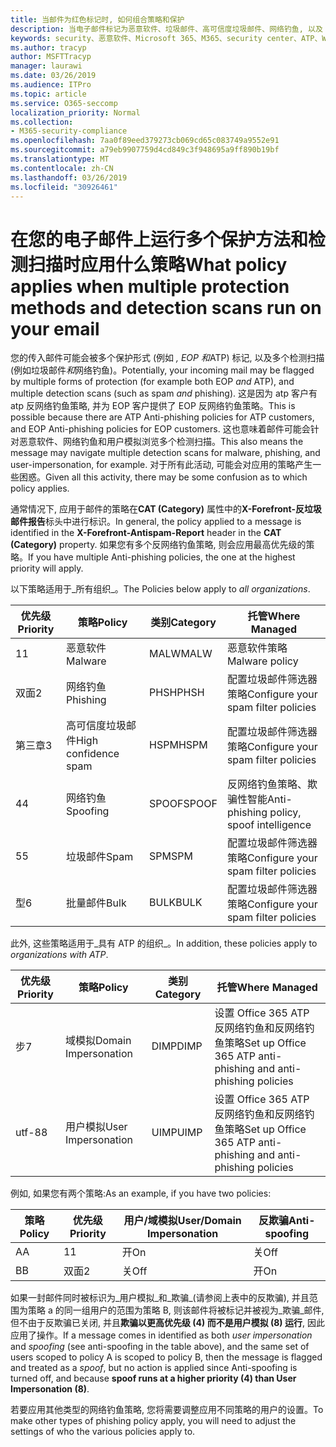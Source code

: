 ```yaml
---
title: 当邮件为红色标记时, 如何组合策略和保护
description: 当电子邮件标记为恶意软件、垃圾邮件、高可信度垃圾邮件、网络钓鱼, 以及 EOP 和/或 ATP 时, 将应用哪些策略以及要采取的操作。
keywords: security、恶意软件、Microsoft 365、M365、security center、ATP、Windows Defender ATP、Office 365 atp、Azure atp
ms.author: tracyp
author: MSFTTracyp
manager: laurawi
ms.date: 03/26/2019
ms.audience: ITPro
ms.topic: article
ms.service: O365-seccomp
localization_priority: Normal
ms.collection:
- M365-security-compliance
ms.openlocfilehash: 7aa0f89eed379273cb069cd65c083749a9552e91
ms.sourcegitcommit: a79eb9907759d4cd849c3f948695a9ff890b19bf
ms.translationtype: MT
ms.contentlocale: zh-CN
ms.lasthandoff: 03/26/2019
ms.locfileid: "30926461"
---
```

# <a name="what-policy-applies-when-multiple-protection-methods-and-detection-scans-run-on-your-email"></a><span data-ttu-id="34b9f-104">在您的电子邮件上运行多个保护方法和检测扫描时应用什么策略</span><span class="sxs-lookup"><span data-stu-id="34b9f-104">What policy applies when multiple protection methods and detection scans run on your email</span></span>

<span data-ttu-id="34b9f-105">您的传入邮件可能会被多个保护形式 (例如 *, EOP 和*ATP) 标记, 以及多个检测扫描 (例如垃圾邮件*和*网络钓鱼)。</span><span class="sxs-lookup"><span data-stu-id="34b9f-105">Potentially, your incoming mail may be flagged by multiple forms of protection (for example both EOP *and* ATP), and multiple detection scans (such as spam *and* phishing).</span></span> <span data-ttu-id="34b9f-106">这是因为 atp 客户有 atp 反网络钓鱼策略, 并为 EOP 客户提供了 EOP 反网络钓鱼策略。</span><span class="sxs-lookup"><span data-stu-id="34b9f-106">This is possible because there are ATP Anti-phishing policies for ATP customers, and EOP Anti-phishing policies for EOP customers.</span></span> <span data-ttu-id="34b9f-107">这也意味着邮件可能会针对恶意软件、网络钓鱼和用户模拟浏览多个检测扫描。</span><span class="sxs-lookup"><span data-stu-id="34b9f-107">This also means the message may navigate multiple detection scans for malware, phishing, and user-impersonation, for example.</span></span> <span data-ttu-id="34b9f-108">对于所有此活动, 可能会对应用的策略产生一些困惑。</span><span class="sxs-lookup"><span data-stu-id="34b9f-108">Given all this activity, there may be some confusion as to which policy applies.</span></span>

<span data-ttu-id="34b9f-109">通常情况下, 应用于邮件的策略在**CAT (Category)** 属性中的**X-Forefront-反垃圾邮件报告**标头中进行标识。</span><span class="sxs-lookup"><span data-stu-id="34b9f-109">In general, the policy applied to a message is identified in the **X-Forefront-Antispam-Report** header in the **CAT (Category)** property.</span></span> <span data-ttu-id="34b9f-110">如果您有多个反网络钓鱼策略, 则会应用最高优先级的策略。</span><span class="sxs-lookup"><span data-stu-id="34b9f-110">If you have multiple Anti-phishing policies, the one at the highest priority will apply.</span></span>

<span data-ttu-id="34b9f-111">以下策略适用于_所有组织_。</span><span class="sxs-lookup"><span data-stu-id="34b9f-111">The Policies below apply to _all organizations_.</span></span>

|<span data-ttu-id="34b9f-112">优先级</span><span class="sxs-lookup"><span data-stu-id="34b9f-112">Priority</span></span> |<span data-ttu-id="34b9f-113">策略</span><span class="sxs-lookup"><span data-stu-id="34b9f-113">Policy</span></span>  |<span data-ttu-id="34b9f-114">类别</span><span class="sxs-lookup"><span data-stu-id="34b9f-114">Category</span></span>  |<span data-ttu-id="34b9f-115">托管</span><span class="sxs-lookup"><span data-stu-id="34b9f-115">Where Managed</span></span> |
|---------|---------|---------|---------|
|<span data-ttu-id="34b9f-116">1</span><span class="sxs-lookup"><span data-stu-id="34b9f-116">1</span></span>     | <span data-ttu-id="34b9f-117">恶意软件</span><span class="sxs-lookup"><span data-stu-id="34b9f-117">Malware</span></span>      | <span data-ttu-id="34b9f-118">MALW</span><span class="sxs-lookup"><span data-stu-id="34b9f-118">MALW</span></span>      | <span data-ttu-id="34b9f-119">恶意软件策略</span><span class="sxs-lookup"><span data-stu-id="34b9f-119">Malware policy</span></span>   |
|<span data-ttu-id="34b9f-120">双面</span><span class="sxs-lookup"><span data-stu-id="34b9f-120">2</span></span>     | <span data-ttu-id="34b9f-121">网络钓鱼</span><span class="sxs-lookup"><span data-stu-id="34b9f-121">Phishing</span></span>     | <span data-ttu-id="34b9f-122">PHSH</span><span class="sxs-lookup"><span data-stu-id="34b9f-122">PHSH</span></span>     | <span data-ttu-id="34b9f-123">配置垃圾邮件筛选器策略</span><span class="sxs-lookup"><span data-stu-id="34b9f-123">Configure your spam filter policies</span></span>     |
|<span data-ttu-id="34b9f-124">第三章</span><span class="sxs-lookup"><span data-stu-id="34b9f-124">3</span></span>     | <span data-ttu-id="34b9f-125">高可信度垃圾邮件</span><span class="sxs-lookup"><span data-stu-id="34b9f-125">High confidence spam</span></span>      | <span data-ttu-id="34b9f-126">HSPM</span><span class="sxs-lookup"><span data-stu-id="34b9f-126">HSPM</span></span>        | <span data-ttu-id="34b9f-127">配置垃圾邮件筛选器策略</span><span class="sxs-lookup"><span data-stu-id="34b9f-127">Configure your spam filter policies</span></span>        |
|<span data-ttu-id="34b9f-128">4</span><span class="sxs-lookup"><span data-stu-id="34b9f-128">4</span></span>     | <span data-ttu-id="34b9f-129">网络钓鱼</span><span class="sxs-lookup"><span data-stu-id="34b9f-129">Spoofing</span></span>        | <span data-ttu-id="34b9f-130">SPOOF</span><span class="sxs-lookup"><span data-stu-id="34b9f-130">SPOOF</span></span>        | <span data-ttu-id="34b9f-131">反网络钓鱼策略、欺骗性智能</span><span class="sxs-lookup"><span data-stu-id="34b9f-131">Anti-phishing policy, spoof intelligence</span></span>        |
|<span data-ttu-id="34b9f-132">5</span><span class="sxs-lookup"><span data-stu-id="34b9f-132">5</span></span>     | <span data-ttu-id="34b9f-133">垃圾邮件</span><span class="sxs-lookup"><span data-stu-id="34b9f-133">Spam</span></span>         | <span data-ttu-id="34b9f-134">SPM</span><span class="sxs-lookup"><span data-stu-id="34b9f-134">SPM</span></span>         | <span data-ttu-id="34b9f-135">配置垃圾邮件筛选器策略</span><span class="sxs-lookup"><span data-stu-id="34b9f-135">Configure your spam filter policies</span></span>         |
|<span data-ttu-id="34b9f-136">型</span><span class="sxs-lookup"><span data-stu-id="34b9f-136">6</span></span>     | <span data-ttu-id="34b9f-137">批量邮件</span><span class="sxs-lookup"><span data-stu-id="34b9f-137">Bulk</span></span>         | <span data-ttu-id="34b9f-138">BULK</span><span class="sxs-lookup"><span data-stu-id="34b9f-138">BULK</span></span>        | <span data-ttu-id="34b9f-139">配置垃圾邮件筛选器策略</span><span class="sxs-lookup"><span data-stu-id="34b9f-139">Configure your spam filter policies</span></span>         |

<span data-ttu-id="34b9f-140">此外, 这些策略适用于_具有 ATP 的组织_。</span><span class="sxs-lookup"><span data-stu-id="34b9f-140">In addition, these policies apply to _organizations with ATP_.</span></span>

|<span data-ttu-id="34b9f-141">优先级</span><span class="sxs-lookup"><span data-stu-id="34b9f-141">Priority</span></span> |<span data-ttu-id="34b9f-142">策略</span><span class="sxs-lookup"><span data-stu-id="34b9f-142">Policy</span></span>  |<span data-ttu-id="34b9f-143">类别</span><span class="sxs-lookup"><span data-stu-id="34b9f-143">Category</span></span>  |<span data-ttu-id="34b9f-144">托管</span><span class="sxs-lookup"><span data-stu-id="34b9f-144">Where Managed</span></span> |
|---------|---------|---------|---------|
|<span data-ttu-id="34b9f-145">步</span><span class="sxs-lookup"><span data-stu-id="34b9f-145">7</span></span>     | <span data-ttu-id="34b9f-146">域模拟</span><span class="sxs-lookup"><span data-stu-id="34b9f-146">Domain Impersonation</span></span>         | <span data-ttu-id="34b9f-147">DIMP</span><span class="sxs-lookup"><span data-stu-id="34b9f-147">DIMP</span></span>         | <span data-ttu-id="34b9f-148">设置 Office 365 ATP 反网络钓鱼和反网络钓鱼策略</span><span class="sxs-lookup"><span data-stu-id="34b9f-148">Set up Office 365 ATP anti-phishing and anti-phishing policies</span></span>        |
|<span data-ttu-id="34b9f-149">utf-8</span><span class="sxs-lookup"><span data-stu-id="34b9f-149">8</span></span>     | <span data-ttu-id="34b9f-150">用户模拟</span><span class="sxs-lookup"><span data-stu-id="34b9f-150">User Impersonation</span></span>        | <span data-ttu-id="34b9f-151">UIMP</span><span class="sxs-lookup"><span data-stu-id="34b9f-151">UIMP</span></span>         | <span data-ttu-id="34b9f-152">设置 Office 365 ATP 反网络钓鱼和反网络钓鱼策略</span><span class="sxs-lookup"><span data-stu-id="34b9f-152">Set up Office 365 ATP anti-phishing and anti-phishing policies</span></span>         |

<span data-ttu-id="34b9f-153">例如, 如果您有两个策略:</span><span class="sxs-lookup"><span data-stu-id="34b9f-153">As an example, if you have two policies:</span></span>

|<span data-ttu-id="34b9f-154">策略</span><span class="sxs-lookup"><span data-stu-id="34b9f-154">Policy</span></span>  |<span data-ttu-id="34b9f-155">优先级</span><span class="sxs-lookup"><span data-stu-id="34b9f-155">Priority</span></span>  |<span data-ttu-id="34b9f-156">用户/域模拟</span><span class="sxs-lookup"><span data-stu-id="34b9f-156">User/Domain Impersonation</span></span>  |<span data-ttu-id="34b9f-157">反欺骗</span><span class="sxs-lookup"><span data-stu-id="34b9f-157">Anti-spoofing</span></span>  |
|---------|---------|---------|---------|
|<span data-ttu-id="34b9f-158">A</span><span class="sxs-lookup"><span data-stu-id="34b9f-158">A</span></span>     | <span data-ttu-id="34b9f-159">1</span><span class="sxs-lookup"><span data-stu-id="34b9f-159">1</span></span>        | <span data-ttu-id="34b9f-160">开</span><span class="sxs-lookup"><span data-stu-id="34b9f-160">On</span></span>        |<span data-ttu-id="34b9f-161">关</span><span class="sxs-lookup"><span data-stu-id="34b9f-161">Off</span></span>         |
|<span data-ttu-id="34b9f-162">B</span><span class="sxs-lookup"><span data-stu-id="34b9f-162">B</span></span>     | <span data-ttu-id="34b9f-163">双面</span><span class="sxs-lookup"><span data-stu-id="34b9f-163">2</span></span>        | <span data-ttu-id="34b9f-164">关</span><span class="sxs-lookup"><span data-stu-id="34b9f-164">Off</span></span>        | <span data-ttu-id="34b9f-165">开</span><span class="sxs-lookup"><span data-stu-id="34b9f-165">On</span></span>        |

<span data-ttu-id="34b9f-166">如果一封邮件同时被标识为_用户模拟_和_欺骗_(请参阅上表中的反欺骗), 并且范围为策略 a 的同一组用户的范围为策略 B, 则该邮件将被标记并被视为_欺骗_邮件, 但不由于反欺骗已关闭, 并且**欺骗以更高优先级 (4) 而不是用户模拟 (8) 运行**, 因此应用了操作。</span><span class="sxs-lookup"><span data-stu-id="34b9f-166">If a message comes in identified as both _user impersonation_ and _spoofing_ (see anti-spoofing in the table above), and the same set of users scoped to policy A is scoped to policy B, then the message is flagged and treated as a _spoof_, but no action is applied since Anti-spoofing is turned off, and because **spoof runs at a higher priority (4) than User Impersonation (8)**.</span></span>

<span data-ttu-id="34b9f-167">若要应用其他类型的网络钓鱼策略, 您将需要调整应用不同策略的用户的设置。</span><span class="sxs-lookup"><span data-stu-id="34b9f-167">To make other types of phishing policy apply, you will need to adjust the settings of who the various policies apply to.</span></span>



